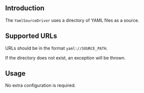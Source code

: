 Introduction
------------
The `YamlSourceDriver` uses a directory of YAML files as a source.

Supported URLs
--------------
URLs should be in the format `yaml://SOURCE_PATH`.

If the directory does not exist, an exception will be thrown.

Usage
-----
No extra configuration is required.
